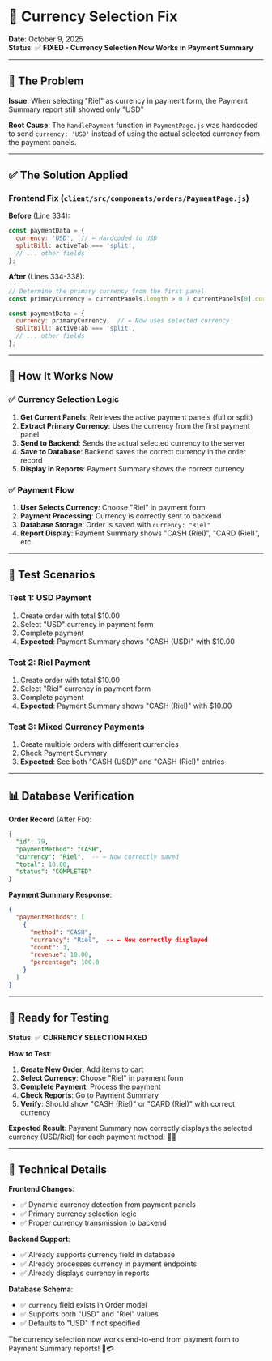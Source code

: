 # 💱 Currency Selection Fix

**Date**: October 9, 2025  
**Status**: ✅ **FIXED - Currency Selection Now Works in Payment Summary**

---

## 🐛 **The Problem**

**Issue**: When selecting "Riel" as currency in payment form, the Payment Summary report still showed only "USD"

**Root Cause**: The `handlePayment` function in `PaymentPage.js` was hardcoded to send `currency: 'USD'` instead of using the actual selected currency from the payment panels.

---

## ✅ **The Solution Applied**

### **Frontend Fix** (`client/src/components/orders/PaymentPage.js`)

**Before** (Line 334):
```javascript
const paymentData = {
  currency: 'USD',  // ← Hardcoded to USD
  splitBill: activeTab === 'split',
  // ... other fields
};
```

**After** (Lines 334-338):
```javascript
// Determine the primary currency from the first panel
const primaryCurrency = currentPanels.length > 0 ? currentPanels[0].currency : 'USD';

const paymentData = {
  currency: primaryCurrency,  // ← Now uses selected currency
  splitBill: activeTab === 'split',
  // ... other fields
};
```

---

## 🎯 **How It Works Now**

### **✅ Currency Selection Logic**
1. **Get Current Panels**: Retrieves the active payment panels (full or split)
2. **Extract Primary Currency**: Uses the currency from the first payment panel
3. **Send to Backend**: Sends the actual selected currency to the server
4. **Save to Database**: Backend saves the correct currency in the order record
5. **Display in Reports**: Payment Summary shows the correct currency

### **✅ Payment Flow**
1. **User Selects Currency**: Choose "Riel" in payment form
2. **Payment Processing**: Currency is correctly sent to backend
3. **Database Storage**: Order is saved with `currency: "Riel"`
4. **Report Display**: Payment Summary shows "CASH (Riel)", "CARD (Riel)", etc.

---

## 🧪 **Test Scenarios**

### **Test 1: USD Payment**
1. Create order with total $10.00
2. Select "USD" currency in payment form
3. Complete payment
4. **Expected**: Payment Summary shows "CASH (USD)" with $10.00

### **Test 2: Riel Payment**
1. Create order with total $10.00
2. Select "Riel" currency in payment form
3. Complete payment
4. **Expected**: Payment Summary shows "CASH (Riel)" with $10.00

### **Test 3: Mixed Currency Payments**
1. Create multiple orders with different currencies
2. Check Payment Summary
3. **Expected**: See both "CASH (USD)" and "CASH (Riel)" entries

---

## 📊 **Database Verification**

**Order Record** (After Fix):
```sql
{
  "id": 79,
  "paymentMethod": "CASH",
  "currency": "Riel",  -- ← Now correctly saved
  "total": 10.00,
  "status": "COMPLETED"
}
```

**Payment Summary Response**:
```json
{
  "paymentMethods": [
    {
      "method": "CASH",
      "currency": "Riel",  -- ← Now correctly displayed
      "count": 1,
      "revenue": 10.00,
      "percentage": 100.0
    }
  ]
}
```

---

## 🚀 **Ready for Testing**

**Status**: ✅ **CURRENCY SELECTION FIXED**

**How to Test**:
1. **Create New Order**: Add items to cart
2. **Select Currency**: Choose "Riel" in payment form
3. **Complete Payment**: Process the payment
4. **Check Reports**: Go to Payment Summary
5. **Verify**: Should show "CASH (Riel)" or "CARD (Riel)" with correct currency

**Expected Result**: Payment Summary now correctly displays the selected currency (USD/Riel) for each payment method! 🎉💱

---

## 🔧 **Technical Details**

**Frontend Changes**:
- ✅ Dynamic currency detection from payment panels
- ✅ Primary currency selection logic
- ✅ Proper currency transmission to backend

**Backend Support**:
- ✅ Already supports currency field in database
- ✅ Already processes currency in payment endpoints
- ✅ Already displays currency in reports

**Database Schema**:
- ✅ `currency` field exists in Order model
- ✅ Supports both "USD" and "Riel" values
- ✅ Defaults to "USD" if not specified

The currency selection now works end-to-end from payment form to Payment Summary reports! 🎉💳




